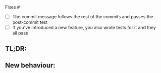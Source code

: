 <!--
  You may delete sections that you think are not relevant to your situation.
  Please read through CONTRIBUTING.md if you haven't already!

  If this PR fixes an already existing issue, put its number here, so that
  the issue gets closed automatically when the PR is merged.
  
  For example: https://github.com/OpenUserCSS/openusercss.org/pull/74
-->

Fixes #

<!--
  Please check if the PR fulfils these requirements.
  You can also add more items to showcase your achievements in this PR!
  If they do, please check the box by putting an `x` between the brackets,
  like this:

- [x] Make sure to write some code
-->

- [ ] The commit message follows the rest of the commits and passes the post-commit test
- [ ] If you've introduced a new feature, you also wrote tests for it and they all pass

## TL;DR:  
<!-- Write a short sentence of two, summarizing your changes -->

## New behaviour:  
<!--
  Please explain here in depth what you would like to change and why
  Even though I'd prefer that you wrote about this PR, you can skip this section
  if this just fixes a bug or otherwise has a small scope.
-->
